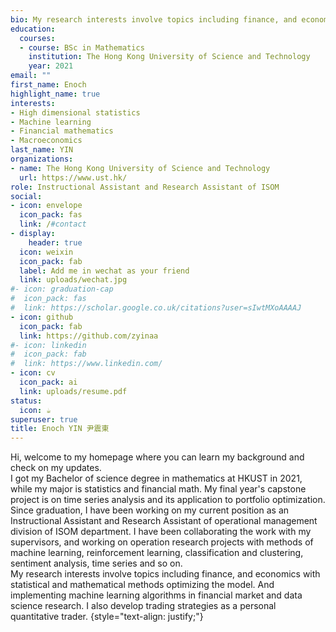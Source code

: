 ```yaml
---
bio: My research interests involve topics including finance, and economics with statistical and mathematical methods optimizing the model. And implementing machine learning algorithms in financial market and data science research. I also develop trading strategies as a personal quantitative trader.
education:
  courses:
  - course: BSc in Mathematics
    institution: The Hong Kong University of Science and Technology
    year: 2021
email: ""
first_name: Enoch
highlight_name: true
interests:
- High dimensional statistics
- Machine learning 
- Financial mathematics
- Macroeconomics
last_name: YIN
organizations:
- name: The Hong Kong University of Science and Technology
  url: https://www.ust.hk/
role: Instructional Assistant and Research Assistant of ISOM
social:
- icon: envelope
  icon_pack: fas
  link: /#contact
- display:
    header: true
  icon: weixin
  icon_pack: fab
  label: Add me in wechat as your friend
  link: uploads/wechat.jpg
#- icon: graduation-cap
#  icon_pack: fas
#  link: https://scholar.google.co.uk/citations?user=sIwtMXoAAAAJ
- icon: github
  icon_pack: fab
  link: https://github.com/zyinaa
#- icon: linkedin
#  icon_pack: fab
#  link: https://www.linkedin.com/
- icon: cv
  icon_pack: ai
  link: uploads/resume.pdf
status:
  icon: ☕️
superuser: true
title: Enoch YIN 尹震東
---
```


Hi, welcome to my homepage where you can learn my background and check on my updates. \
I got my Bachelor of science degree in mathematics at HKUST in 2021, while my major is statistics and financial math. My final year's capstone project is on time series analysis and its application to portfolio optimization. Since graduation, I have been working on my current position as an Instructional Assistant and Research Assistant of operational management division of ISOM department. I have been collaborating the work with my supervisors, and working on operation research projects with methods of machine learning, reinforcement learning, classification and clustering, sentiment analysis, time series and so on. \
My research interests involve topics including finance, and economics with statistical and mathematical methods optimizing the model. And implementing machine learning algorithms in financial market and data science research. I also develop trading strategies as a personal quantitative trader.
{style="text-align: justify;"}
